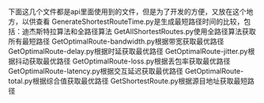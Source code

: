下面这几个文件都是api里面使用到的文件，但是为了开发的方便，又放在这个地方，以供查看
GenerateShortestRouteTime.py是生成最短路径时间的比较，包括：迪杰斯特拉算法和全路径算法
GetAllShortestRoutes.py使用全路径算法获取所有最短路径
GetOptimalRoute-bandwidth.py根据带宽获取最优路径
GetOptimalRoute-delay.py根据时延获取最优路径
GetOptimalRoute-jitter.py根据抖动获取最优路径
GetOptimalRoute-loss.py根据丢包率获取最优路径
GetOptimalRoute-latency.py根据交互延迟获取最优路径
GetOptimalRoute-total.py根据综合值获取最优路径
GetShortestRoute.py根据源目地址获取最短路径
